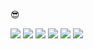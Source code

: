 :sunglasses:

![](https://www.boredpanda.com/blog/wp-content/uploads/2022/04/Meet-Jinx-the-strangely-adorable-cat-with-big-eyes-who-became-mayor-for-a-day-62690a2b3a69d__700.jpg)
![](https://www.boredpanda.com/blog/wp-content/uploads/2022/04/272012334_3718164284975133_931792200535747066_n-62672782ed1ad__700.jpg)
![](https://i1.sndcdn.com/artworks-ePVAua5ev6E58Mwd-6SapLA-t500x500.jpg)
![](https://pbs.twimg.com/media/FJh_qFlVgAMOxxW.jpg:large)
![](https://pbs.twimg.com/media/E_WdamWUcAAzSl6.jpg)
![](https://c.tenor.com/-hRODSwuox4AAAAd/jinx-bigfoot-jinx.gif)
